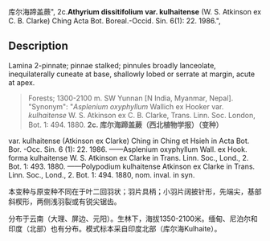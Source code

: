 库尔海蹄盖蕨",
2c.**Athyrium dissitifolium var. kulhaitense** (W. S. Atkinson ex C. B. Clarke) Ching Acta Bot. Boreal.-Occid. Sin. 6(1): 22. 1986.",

## Description
Lamina 2-pinnate; pinnae stalked; pinnules broadly lanceolate, inequilaterally cuneate at base, shallowly lobed or serrate at margin, acute at apex.

> Forests; 1300-2100 m. SW Yunnan [N India, Myanmar, Nepal].
  "Synonym": "*Asplenium oxyphyllum* Wallich ex Hooker var. *kulhaitense* W. S. Atkinson ex C. B. Clarke, Trans. Linn. Soc. London, Bot. 1: 494. 1880.
**2c. 库尔海蹄盖蕨（西北植物学报）（变种）**

var. kulhaitense (Atkinson ex Clarke) Ching in Ching et Hsieh in Acta Bot. Bor. -Occ. Sin. 6 (1): 22. 1986. ——Asplenium oxyphyllum Wall. ex Hook. forma kulhaitense W. S. Atkinson ex Clarke in Trans. Linn. Soc., Lond., 2. Bot. 1: 493. 1880. ——Polypodium kulhaitense Atkinson ex Clarke in Trans. Linn. Soc., Lond., 2. Bot. 1: 494. 1880, nom. inval. in syn.

本变种与原变种不同在于叶二回羽状；羽片具柄；小羽片阔披针形，先端尖，基部斜楔形，两侧浅羽裂或有锐尖锯齿。

分布于云南（大理、屏边、元阳）。生林下，海拔1350-2100米。缅甸、尼泊尔和印度（北部）也有分布。模式标本采自印度北部（库尔海Kulhaite）。
